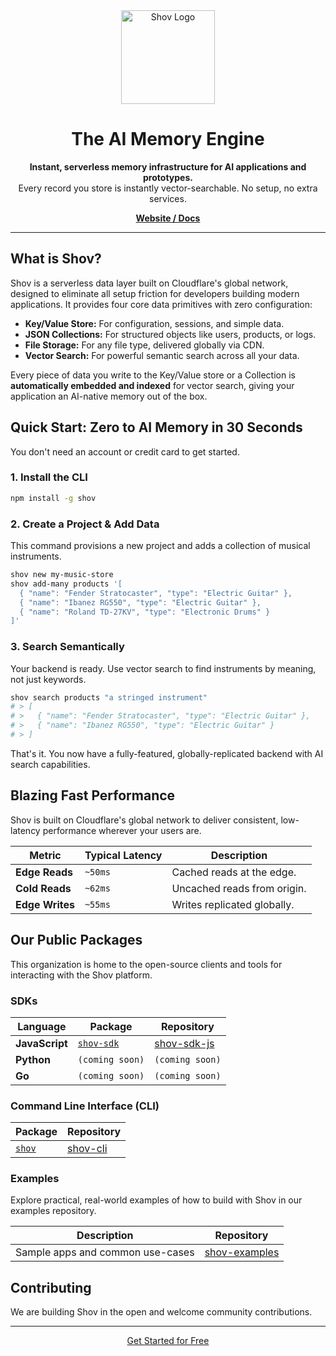 <!-- Note: This file is automatically synced from the private /shov monorepo. -->
<!-- Triggering sync -->

<div align="center">
  <img src="https://shov.com/logos/shov-logo-white.svg" alt="Shov Logo" width="150"/>
</div>

<h1 align="center">The AI Memory Engine</h1>

<p align="center">
  <strong>Instant, serverless memory infrastructure for AI applications and prototypes.</strong>
  <br />
  Every record you store is instantly vector-searchable. No setup, no extra services.
</p>

<p align="center">
  <a href="https://shov.com"><strong>Website / Docs</strong></a>  
</p>

---

## What is Shov?

Shov is a serverless data layer built on Cloudflare's global network, designed to eliminate all setup friction for developers building modern applications. It provides four core data primitives with zero configuration:

-   **Key/Value Store:** For configuration, sessions, and simple data.
-   **JSON Collections:** For structured objects like users, products, or logs.
-   **File Storage:** For any file type, delivered globally via CDN.
-   **Vector Search:** For powerful semantic search across all your data.

Every piece of data you write to the Key/Value store or a Collection is **automatically embedded and indexed** for vector search, giving your application an AI-native memory out of the box.

## Quick Start: Zero to AI Memory in 30 Seconds

You don't need an account or credit card to get started.

### 1. Install the CLI

```bash
npm install -g shov
```

### 2. Create a Project & Add Data

This command provisions a new project and adds a collection of musical instruments.

```bash
shov new my-music-store
shov add-many products '[
  { "name": "Fender Stratocaster", "type": "Electric Guitar" },
  { "name": "Ibanez RG550", "type": "Electric Guitar" },
  { "name": "Roland TD-27KV", "type": "Electronic Drums" }
]'
```

### 3. Search Semantically

Your backend is ready. Use vector search to find instruments by meaning, not just keywords.

```bash
shov search products "a stringed instrument"
# > [
# >   { "name": "Fender Stratocaster", "type": "Electric Guitar" },
# >   { "name": "Ibanez RG550", "type": "Electric Guitar" }
# > ]
```

That's it. You now have a fully-featured, globally-replicated backend with AI search capabilities.

## Blazing Fast Performance

Shov is built on Cloudflare's global network to deliver consistent, low-latency performance wherever your users are.

| Metric          | Typical Latency | Description                  |
| --------------- | --------------- | ---------------------------- |
| **Edge Reads**  | `~50ms`         | Cached reads at the edge.    |
| **Cold Reads**  | `~62ms`         | Uncached reads from origin.  |
| **Edge Writes** | `~55ms`         | Writes replicated globally.  |

## Our Public Packages

This organization is home to the open-source clients and tools for interacting with the Shov platform.

### SDKs

| Language       | Package                                     | Repository                                       |
| -------------- | ------------------------------------------- | ------------------------------------------------ |
| **JavaScript** | [`shov-sdk`](https://www.npmjs.com/package/shov-sdk) | [shov-sdk-js](./shov-sdk-js)                     |
| **Python**     | `(coming soon)`                             | `(coming soon)`                                  |
| **Go**         | `(coming soon)`                             | `(coming soon)`                                  |

### Command Line Interface (CLI)

| Package                               | Repository                             |
| ------------------------------------- | -------------------------------------- |
| [`shov`](https://www.npmjs.com/package/shov) | [shov-cli](./shov-cli)                 |

### Examples

Explore practical, real-world examples of how to build with Shov in our examples repository.

| Description                               | Repository                                   |
| ----------------------------------------- | ------------------------------------------ |
| Sample apps and common use-cases          | [shov-examples](./shov-examples)             |

## Contributing

We are building Shov in the open and welcome community contributions. 

---

<p align="center">
  <a href="https://shov.com/login">Get Started for Free</a>
</p>
